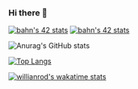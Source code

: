 <!-- https://github.com/anuraghazra/github-readme-stats -->

### Hi there 👋

<!--
**AhngBeom/AhngBeom** is a ✨ _special_ ✨ repository because its `README.md` (this file) appears on your GitHub profile.

Here are some ideas to get you started:

- 🔭 I’m currently working on ...
- 🌱 I’m currently learning ...
- 👯 I’m looking to collaborate on ...
- 🤔 I’m looking for help with ...
- 💬 Ask me about ...
- 📫 How to reach me: ...
- 😄 Pronouns: ...
- ⚡ Fun fact: ...
-->

[![bahn's 42 stats](https://badge42.herokuapp.com/api/stats/bahn?cursus=C%20Piscine)](https://github.com/JaeSeoKim/badge42)
[![bahn's 42 stats](https://badge42.herokuapp.com/api/stats/bahn)](https://github.com/JaeSeoKim/badge42)

![Anurag's GitHub stats](https://github-readme-stats.vercel.app/api?username=42bahn&show_icons=true&theme=dark)

[![Top Langs](https://github-readme-stats.vercel.app/api/top-langs/?username=42bahn)](https://github.com/42bahn)

<!-- [![Readme Card](https://github-readme-stats.vercel.app/api/pin/?username=42bahn&repo=Python_WebScraping)](https://github.com/42bahn/Python_WebScraping.git) -->

[![willianrod's wakatime stats](https://github-readme-stats.vercel.app/api/wakatime?username=42bahn)](https://github.com/42bahn)

